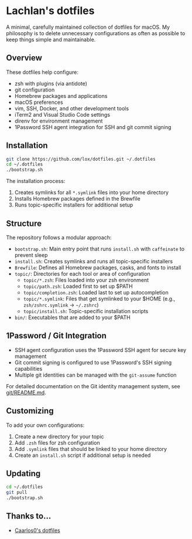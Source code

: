 # Lachlan's dotfiles

A minimal, carefully maintained collection of dotfiles for macOS. My philosophy is to delete unnecessary configurations as often as possible to keep things simple and maintainable.

## Overview

These dotfiles help configure:
- zsh with plugins (via antidote)
- git configuration
- Homebrew packages and applications
- macOS preferences
- vim, SSH, Docker, and other development tools
- iTerm2 and Visual Studio Code settings
- direnv for environment management
- 1Password SSH agent integration for SSH and git commit signing

## Installation

```bash
git clone https://github.com/lox/dotfiles.git ~/.dotfiles
cd ~/.dotfiles
./bootstrap.sh
```

The installation process:
1. Creates symlinks for all `*.symlink` files into your home directory
2. Installs Homebrew packages defined in the Brewfile
3. Runs topic-specific installers for additional setup

## Structure

The repository follows a modular approach:

- `bootstrap.sh`: Main entry point that runs `install.sh` with `caffeinate` to prevent sleep
- `install.sh`: Creates symlinks and runs all topic-specific installers
- `Brewfile`: Defines all Homebrew packages, casks, and fonts to install
- `topic/`: Directories for each tool or area of configuration
  - `topic/*.zsh`: Files loaded into your zsh environment
  - `topic/path.zsh`: Loaded first to set up $PATH
  - `topic/completion.zsh`: Loaded last to set up autocompletion
  - `topic/*.symlink`: Files that get symlinked to your $HOME (e.g., `zsh/zshrc.symlink` → `~/.zshrc`)
  - `topic/install.sh`: Topic-specific installation scripts
- `bin/`: Executables that are added to your $PATH

## 1Password / Git Integration

- SSH agent configuration uses the 1Password SSH agent for secure key management
- Git commit signing is configured to use 1Password's SSH signing capabilities
- Multiple git identities can be managed with the `git-assume` function

For detailed documentation on the Git identity management system, see [git/README.md](git/README.md).

## Customizing

To add your own configurations:
1. Create a new directory for your topic
2. Add `.zsh` files for zsh configuration
3. Add `.symlink` files that should be linked to your home directory
4. Create an `install.sh` script if additional setup is needed

## Updating

```bash
cd ~/.dotfiles
git pull
./bootstrap.sh
```

## Thanks to…
- [Caarlos0's dotfiles](https://github.com/caarlos0/dotfiles)
